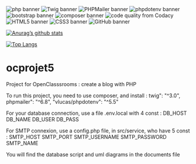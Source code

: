 <img src="https://img.shields.io/badge/php-8.10.1-%23777BB4?logo=php" alt="php banner">
<img src="https://img.shields.io/badge/Twig-3.0-%23bacf29" alt="Twig banner">
<img src="https://img.shields.io/badge/PHPMailer-6.8-%23f0c563" alt="PHPMailer banner">
<img src="https://img.shields.io/badge/phpdotenv-5.5-%23ECD53F?logo=dotenv" alt="phpdotenv banner">
<img src="https://img.shields.io/badge/Bootstrap-5.3.1-%237952B3?logo=bootstrap" alt="bootstrap banner">
<img src="https://img.shields.io/badge/Composer-2.4.1-%23885630?logo=composer" alt="composer banner">
<img src="https://img.shields.io/codacy/grade/591cf51d80244641be9c2514f607a6ce" alt="code quality from Codacy">
<img src="https://img.shields.io/badge/HTML-5-%23E34F26?logo=html5" alt="HTML5 banner">
<img src="https://img.shields.io/badge/CSS-3-%231572B6?logo=css3" alt="CSS3 banner">
<img src="https://img.shields.io/badge/Tools-GitHub-%23181717?logo=github" alt="GitHub banner">

[![Anurag’s github stats](https://github-readme-stats.vercel.app/api?username=Marine-Sanson)](https://github.com/Marine-Sanson)

[![Top Langs](https://github-readme-stats.vercel.app/api/top-langs/?username=Marine-Sanson&layout=compact)](https://github.com/Marine-Sanson)

# ocprojet5
Project for OpenClasssrooms : create a blog with PHP

To run this project, you need to use composer, and install :
twig": "^3.0",
phpmailer": "^6.8",
"vlucas/phpdotenv": "^5.5"

For your database connection, use a file .env.local with 4 const : 
DB_HOST
DB_NAME
DB_USER
DB_PASS

For SMTP connexion, use a config.php file, in src/service, who have 5 const : 
SMTP_HOST
SMTP_PORT
SMTP_USERNAME
SMTP_PASSWORD
SMTP_NAME

You will find the database script and uml diagrams in the documents file
